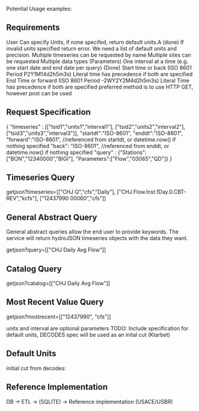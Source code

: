 
Potential Usage examples:

Requirements
---
User Can specify Units, if none specifed, return default units.A (done)
If invalid units specified return error.
We need a list of default units and precision.
Multiple timeseries can be requested by name
Multiple sites can be requested
Multiple data types (Parameters)
One interval at a time (e.g. one start date and end date per query) (Done)
Start time or back  (ISO 8601 Period P2Y1M14d2h5m3s) Literal time has precedence if both are specified
End Time or forward (ISO 8601 Period -2WY2Y2M4d2h5m3s) Literal Time has precedence if both are specified
preferred method is to use HTTP GET, however post can be used

Request Specification
---
{
  "timeseries" : [["tsid1","units1","interval1"], ["tsid2","units2","interval2"], ["tsid3","units3","interval3"]],
  "startdt":"ISO-8601",
  "enddt":"ISO-8601",
  "forward":"ISO-8601", //referenced from startdt, or datetime.now() if nothing specified
  "back": "ISO-8601", //referenced from enddt, or datetime.now() if nothing specified
  "query" : {"Stations":["BON","12340000","BIGI"], "Parameters":["Flow","03065","QD"]}
}

Timeseries Query
--
getjson?timeseries=[["CHJ Q","cfs","Daily"], ["CHJ.Flow.Inst.1Day.0.CBT-REV","kcfs"], ["12437990 00060","cfs"]]

General Abstract Query
--
General abstract queries allow the end user to provide keywords. The service will return hydroJSON timeseries objects with the data they want.

getjson?query=[["CHJ Daily Avg Flow"]]

Catalog Query
--
getjson?catalog=[["CHJ Daily Avg Flow"]]

Most Recent Value Query
--
getjson?mostrecent=[["12437990",  "cfs"]]

units and interval are optional parameters
TODO: Include specification for default units, DECODES spec will be used as an inital cut (Ktarbet)

Default Units
---
   initial cut from decodes:

Reference Implementation
---
DB -> ETL -> (SQLITE) -> Reference implementation (USACE/USBR)
